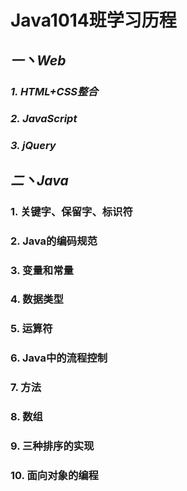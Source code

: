 # Java1014班学习历程

## *一丶Web*

### *1. HTML+CSS整合*

### *2. JavaScript*

### *3. jQuery*

## *二丶Java*

### 1. 关键字、保留字、标识符

### 2. Java的编码规范

### 3. 变量和常量

### 4. 数据类型

### 5. 运算符

### 6. Java中的流程控制

### 7. 方法

### 8. 数组

### 9. 三种排序的实现

### 10. 面向对象的编程

